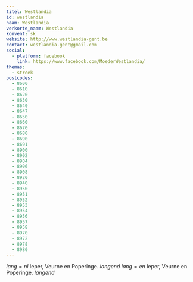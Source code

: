 ```yaml
---
titel: Westlandia
id: westlandia
naam: Westlandia
verkorte_naam: Westlandia
konvent: sk
website: http://www.westlandia-gent.be
contact: westlandia.gent@gmail.com
social:
  - platform: facebook
    link: https://www.facebook.com/MoederWestlandia/
themas:
  - streek
postcodes:
  - 8600
  - 8610
  - 8620
  - 8630
  - 8640
  - 8647
  - 8650
  - 8660
  - 8670
  - 8680
  - 8690
  - 8691
  - 8900
  - 8902
  - 8904
  - 8906
  - 8908
  - 8920
  - 8940
  - 8950
  - 8951
  - 8952
  - 8953
  - 8954
  - 8956
  - 8957
  - 8958
  - 8970
  - 8972
  - 8978
  - 8980
---
```


$lang=nl$ 
Ieper, Veurne en Poperinge. 
$langend$ 
$lang=en$ 
Ieper, Veurne en Poperinge. 
$langend$
